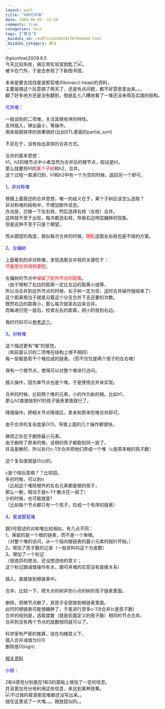 ```yaml
---
layout: post
title: "4种可并堆"
date: 2009-06-05  15:10
comments: true
categories: tech
tags: ["算法"]
_baiduhi_id: c62071cb4d9b1917bf09e6b4.html
_baiduhi_category: 算法
---
```


(hplonline)2009.6.5<br/>
今天比较失败，搞忘带实验室钥匙了<img src="http://img.baidu.com/hi/jx/j_0009.gif"/>。<br/>
被卡在门外，于是去参观了下新图书馆。<br/><br/>
本来是要去找找斐波那契堆(fibonacci heap)的资料，<br/>
主要是搞这个玩意搞了两天了，还是有点问题，都不好意思拿出来。。。<br/>
翻了好多地方还是没有翻到，倒是乱七八糟地看了一堆还没来得及实践的结构。<br/><br/><font color="#0000ff">可并堆：</font><br/><br/>
一般谈到的二项堆，关注其根有序的特性。<br/>
支持插入，弹出最小，等操作。<br/>
用来局部排序的效果很好(比如STL里面的partial_sort)<br/><br/>
不足在于，没有给出具体的合并方式。<br/><br/>
合并的基本思想：<br/>
h1，h2的根节点中小者显然为合并后的根节点，假设是h1。<br/>
那么就要将h1的<font color="#ff0000">某个子树</font>和h2，合并。<br/>
这个过程一直递归到，h1和h2中有一个为空的时候，返回另一个即可。<br/><font color="#0000ff"><br/>
1。非对称堆</font><br/><br/>
根据上面叙述的合并思想，唯一的歧义在于，某个子树应该怎么选取？<br/>
非对称堆的结构中，不增加额外信息。<br/>
办法是，交换一下左右枝，然后选择右枝（左枝）合并。<br/>
这样就不至于出现，每次都选右枝，导致右边明显臃肿的现象。<br/>
但是这种不至于只是个期望。<br/><br/>
而从期望的角度，貌似每次合并的时候，<font color="#ff0000">随机</font>选取左右枝也是不错的方案。<br/><br/><font color="#0000ff">2。左偏树</font><br/><br/>
上面看到的非对称堆，发现选取合并枝的关键在于：<br/><font color="#ff0000">尽量使合并用枝更短。<br/></font><br/>
左偏树的节点中<font color="#ff0000">保留了到外节点的距离</font>。<br/>
（由于限制了右边的距离一定比左边的距离小或等，<br/>
所以当合并到达外节点的时候，右子树一定为空，这时合并操作就结束了）<br/>
这个距离相当于就是沿着这个分支合并下去还要的次数。<br/>
既然右边的距离小，那么每次就拿右边来合并。<br/>
而每递归完一层后，检查左右的距离，把小的放到右边。<br/><br/>
我的代码可以<a target="_blank" href="http://hi.baidu.com/hplonline/blog/item/7a8a0633d33d0ef01b4cff08.html">参考这个</a>。<br/><br/><font color="#0000ff">3。对称堆</font><br/><br/>
这个描述更有“堆”的感觉。<br/>
（和前面认识的二项堆在结构上很不相同）<br/>
每一层都是若干个堆拉成的链表。（而不仅仅是两个孩子的左右堆）<br/><br/>
保有一个根节点，使得可以对整个堆进行访问。<br/><br/>
插入操作，因为单节点也是个堆，于是使用合并来实现。<br/><br/>
合并的时候，比较两个堆的元素，小的作为新的根。比如h1，<br/>
那么h2直接放到h1的孩子链表里面就行了。<br/><br/>
降值操作。把相关节点降值后，拿来和原来的堆合并即可。<br/><br/>
由于合并的复杂度是O(1)，导致上面的几个操作都很快。<br/><br/>
麻烦之处在于删除最小元素。<br/>
由于删除了原来的根，该根的孩子都跑到同一层了，<br/>
并且是散的，所以执行c-1次合并把他们弄成一个堆（c是原来根的孩子数）<br/><br/>
这个复杂度就是O(c)的。<br/><br/>
c是个啥玩意喃？？比较囧，<br/>
多的时候，可以到n<br/>
（比如这个堆除根外的左右元素都是根的孩子，<br/>
那么一删，相当于是n-1个散点在一层了）<br/>
少的时候，也可能就是1<br/>
（比如每个节点都只有一个孩子，拉成一个有序的链表）<br/><br/><font color="#0000ff">4。斐波那契堆</font><br/><br/>
跟3号叙述的对称堆比较相似，有几点不同：<br/>
1。保留的是一个根的链表，而不是一个单根。<br/>
（对整个堆的访问，从一个指向根链表的最小元素的指针开始。）<br/>
2。增加了孩子数的记录（一般资料叫这个为度数）<br/>
3。增加了一个标记<br/>
（很诡异的想法，还没想透他的意义；<br/>
这个标记跟减值操作有关，跟可并堆的实现没有直接关系）<br/><br/>
插入，直接放到根链表中。<br/><br/>
合并，比较一下，把大点的树并到小点的树的孩子链表里面。<br/><br/>
删除，把根节点删了，其孩子全部放到根链表里面。<br/>
此时的根链表可能很臃肿了，于是进行至多c-1次合并(c是孩子数)<br/>
合并的规则是，选取度数（就是前面定义的孩子数）相同的节点合并。<br/>
合并到没有两个节点的度数相同就可以了。<br/><br/>
科学家有严密的推算，说在均摊意义下，<br/>
插入合并减值为O(1)<br/>
删除是O(logn)<br/><br/><a href="http://hi.baidu.com/hplonline/blog/item/c0f979f073fcb7a7a50f5295.html" target="_blank">相关资料</a><br/><br/><font color="#0000ff">小结：<br/></font><br/>
2和4感觉分别是在1和3的基础上增加了一定的信息。<br/>
并且更加充分地利用这些信息，来达到某种效果。<br/><img src="http://img.baidu.com/hi/jx/j_0016.gif"/>不过我的斐波那契堆都还没写出来。。<br/>
就在这里说了一大堆。。。跟放屁似的。。
